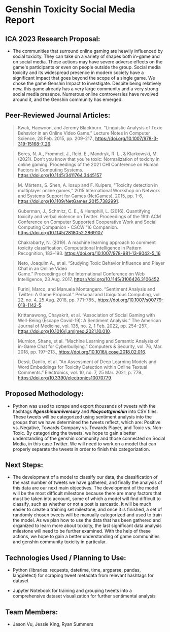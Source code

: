# Genshin Toxicity Social Media Report

## ICA 2023 Research Proposal:

- The communities that surround online gaming are heavily influenced by social toxicity. They can take on a variety of shapes both in-game and on social media. These actions may have severe adverse effects on the game's participants or even on people outside the group. Social media toxicity and its widespread presence in modern society have a significant impact that goes beyond the scope of a single game. We chose the game Genshin Impact to investigate. Despite being relatively new, this game already has a very large community and a very strong social media presence. Numerous online controversies have revolved around it, and the Genshin community has emerged.

## Peer-Reviewed Journal Articles:

> Kwak, Haewoon, and Jeremy Blackburn. “Linguistic Analysis of Toxic Behavior in an Online Video 
    Game.” Lecture Notes in Computer Science, 28 Feb. 2015, pp. 209–217., https://doi.org/10.1007/978-3-319-15168-7_26.  

> Beres, N. A., Frommel, J., Reid, E., Mandryk, R. L., & Klarkowski, M. (2021). Don’t you know that 
    you’re toxic: Normalization of toxicity in online gaming. Proceedings of the 2021 CHI Conference on Human Factors in Computing Systems. https://doi.org/10.1145/3411764.3445157 
    
> M. Märtens, S. Shen, A. Iosup and F. Kuipers, "Toxicity detection in multiplayer online games," 2015 
International Workshop on Network and Systems Support for Games (NetGames), 2015, pp. 1-6, 
https://doi.org/10.1109/NetGames.2015.7382991. 

> Guberman, J., Schmitz, C. E., & Hemphill, L. (2016). Quantifying toxicity and verbal violence on 
    Twitter. Proceedings of the 19th ACM Conference on Computer Supported Cooperative Work and Social Computing Companion - CSCW '16 Companion. https://doi.org/10.1145/2818052.2869107 

> Chakrabarty, N. (2019). A machine learning approach to comment toxicity classification. 
    Computational Intelligence in Pattern Recognition, 183–193. https://doi.org/10.1007/978-981-13-9042-5_16  

> Neto, Joaquim A., et al. “Studying Toxic Behavior Influence and Player Chat in an Online Video    
    Game.” Proceedings of the International Conference on Web Intelligence, 23 Aug. 2017, 
    https://doi.org/10.1145/3106426.3106452. 

> Furini, Marco, and Manuela Montangero. “Sentiment Analysis and Twitter: A Game Proposal.” Personal 
    and Ubiquitous Computing, vol. 22, no. 4, 25 Aug. 2018, pp. 771–785., 
    https://doi.org/10.1007/s00779-018-1142-5. 

> Krittanawong, Chayakrit, et al. “Association of Social Gaming with Well-Being (Escape Covid-19): A 
    Sentiment Analysis.” The American Journal of Medicine, vol. 135, no. 2, 1 Feb. 2022, pp. 
    254–257., https://doi.org/10.1016/j.amjmed.2021.10.010. 

> Murnion, Shane, et al. “Machine Learning and Semantic Analysis of in-Game Chat for Cyberbullying.” 
    Computers & Security, vol. 76, Mar. 2018, pp. 197–213., 
    https://doi.org/10.1016/j.cose.2018.02.016. 

> Dessì, Danilo, et al. “An Assessment of Deep Learning Models and Word Embeddings for Toxicity 
    Detection within Online Textual Comments.” Electronics, vol. 10, no. 7, 25 Mar. 2021, p. 779., 
    https://doi.org/10.3390/electronics10070779. 

## Proposed Methodology:

- Python was used to scrape and export thousands of tweets with the hashtags ***#genshinanniversary*** and ***#boycottgenshin*** into CSV files. These tweets will be categorized using sentiment analysis into the groups that we have determined the tweets reflect, which are: Positive vs. Negative, Towards Company vs. Towards Player, and Toxic vs. Non-Toxic. By categorizing the tweets, we hope to gain a better understanding of the genshin community and those connected on Social Media, in this case Twitter. We will need to work on a model that can properly separate the tweets in order to finish this categorization.

## Next Steps:

- The development of a model to classify our data, the classification of the vast number of tweets we have gathered, and finally the analysis of this data are our next main objectives. The development of the model will be the most difficult milestone because there are many factors that must be taken into account, some of which a model will find difficult to classify, such as whether or not a post is sarcastic. It will be much easier to create a training set milestone, and once it is finished, a set of randomly chosen tweets will be manually categorized and used to train the model. As we plan how to use the data that has been gathered and organized to learn more about toxicity, the last significant data analysis milestone will need to be further examined. With the help of these actions, we hope to gain a better understanding of game communities and genshin community toxicity in particular.

## Technologies Used / Planning to Use:

- Python (libraries: requests, datetime, time, argparse, pandas, langdetect) for scraping tweet metadata from relevant hashtags for dataset

- Jupyter Notebook for training and grouping tweets into a comprehensive dataset visualization for further sentimental analysis

## Team Members:

- Jason Vu, Jessie King, Ryan Summers